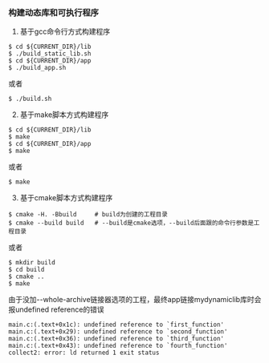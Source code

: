 ### 构建动态库和可执行程序

1. 基于gcc命令行方式构建程序
```
$ cd ${CURRENT_DIR}/lib
$ ./build_static_lib.sh
$ cd ${CURRENT_DIR}/app
$ ./build_app.sh
```
或者
```
$ ./build.sh
```

2. 基于make脚本方式构建程序
```
$ cd ${CURRENT_DIR}/lib
$ make
$ cd ${CURRENT_DIR}/app
$ make
```
或者
```
$ make
```

3. 基于cmake脚本方式构建程序
```
$ cmake -H. -Bbuild     # build为创建的工程目录
$ cmake --build build   # --build是cmake选项，--build后面跟的命令行参数是工程目录
```
或者
```
$ mkdir build
$ cd build
$ cmake ..
$ make
```

由于没加--whole-archive链接器选项的工程，最终app链接mydynamiclib库时会报undefined reference的错误
```
main.c:(.text+0x1c): undefined reference to `first_function'
main.c:(.text+0x29): undefined reference to `second_function'
main.c:(.text+0x36): undefined reference to `third_function'
main.c:(.text+0x43): undefined reference to `fourth_function'
collect2: error: ld returned 1 exit status
```

